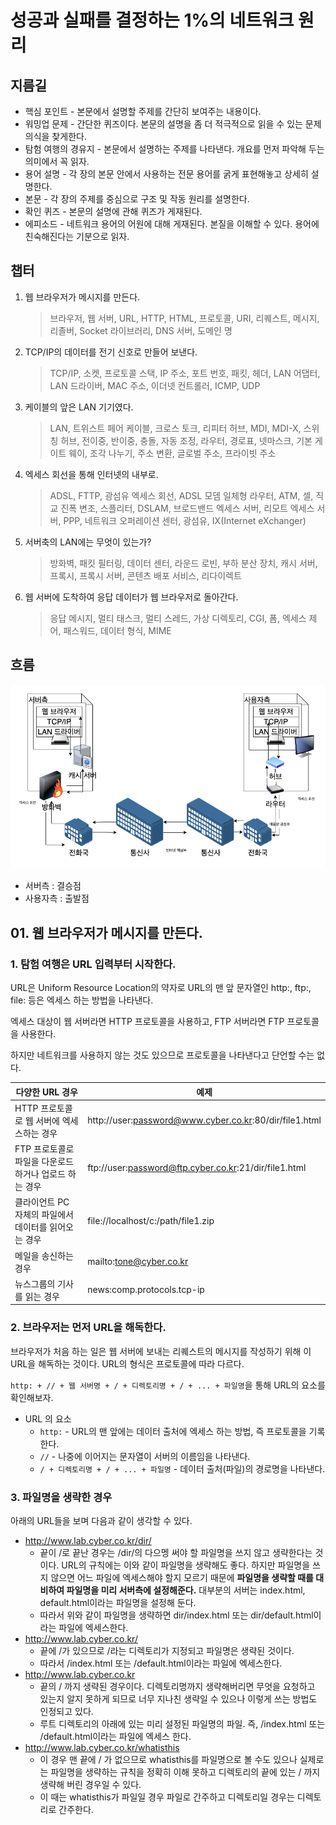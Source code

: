 # 성공과 실패를 결정하는 1%의 네트워크 원리

## 지름길

- 핵심 포인트 - 본문에서 설명할 주제를 간단히 보여주는 내용이다.
- 워밍업 문제 - 간단한 퀴즈이다. 본문의 설명을 좀 더 적극적으로 읽을 수 있는 문제 의식을 찾게한다.
- 탐험 여행의 경유지 - 본문에서 설명하는 주제를 나타낸다. 개요를 먼저 파악해 두는 의미에서 꼭 읽자.
- 용어 설명 - 각 장의 본문 안에서 사용하는 전문 용어를 굵게 표현해놓고 상세히 설명한다.
- 본문 - 각 장의 주제를 중심으로 구조 및 작동 원리를 설명한다. 
- 확인 퀴즈 - 본문의 설명에 관해 퀴즈가 게재된다.
- 에피소드 - 네트워크 용어의 어원에 대해 게재된다. 본질을 이해할 수 있다. 용어에 친숙해진다는 기분으로 읽자.



## 챕터

1. 웹 브라우저가 메시지를 만든다.

   > 브라우저, 웹 서버, URL, HTTP, HTML, 프로토콜, URI, 리퀘스트, 메시지, 리졸버, Socket 라이브러리, DNS 서버, 도메인 명

2. TCP/IP의 데이터를 전기 신호로 만들어 보낸다.

   > TCP/IP, 소켓, 프로토콜 스택, IP 주소, 포트 번호, 패킷, 헤더, LAN 어댑터, LAN 드라이버, MAC 주소, 이더넷 컨트롤러, ICMP, UDP

3. 케이블의 앞은 LAN 기기였다.

   > LAN, 트위스트 페어 케이블, 크로스 토크, 리피터 허브, MDI, MDI-X, 스위칭 허브, 전이중, 반이중, 충돌, 자동 조정, 라우터, 경로표, 넷마스크, 기본 게이트 웨이, 조각 나누기, 주소 변환, 글로벌 주소, 프라이빗 주소

4. 엑세스 회선을 통해 인터넷의 내부로.

   > ADSL, FTTP, 광섬유 엑세스 회선, ADSL 모뎀 일체형 라우터, ATM, 셀, 직교 진폭 변조, 스플리터, DSLAM, 브로드밴드 엑세스 서버, 리모트 엑세스 서버, PPP, 네트워크 오퍼레이션 센터, 광섬유, IX(Internet eXchanger)

5. 서버축의 LAN에는 무엇이 있는가?

   > 방화벽, 패킷 필터링, 데이터 센터, 라운드 로빈, 부하 분산 장치, 캐시 서버, 프록시, 프록시 서버, 콘텐츠 배포 서비스, 리다이렉트

6. 웹 서버에 도착하여 응답 데이터가 웹 브라우저로 돌아간다.

   > 응답 메시지, 멀티 태스크, 멀티 스레드, 가상 디렉토리, CGI, 폼, 엑세스 제어, 패스워드, 데이터 형식, MIME

### 

## 흐름

![스크린샷 2022-12-27 23.24.39](https://raw.githubusercontent.com/back-seung/TIL/master/uPic/202212272324193.png)

- 서버측 : 결승점
- 사용자측 : 출발점



## 01. 웹 브라우저가 메시지를 만든다.

### 1. 탐험 여행은 URL 입력부터 시작한다.

URL은 Uniform Resource Location의 약자로 URL의 맨 앞 문자열인 http:, ftp:, file: 등은 엑세스 하는 방법을 나타낸다.

 엑세스 대상이 웹 서버라면 HTTP 프로토콜을 사용하고, FTP 서버라면 FTP 프로토콜을 사용한다.

 하지만 네트워크를 사용하지 않는 것도 있으므로 프로토콜을 나타낸다고 단언할 수는 없다.



| 다양한 URL 경우                                       | 예제                                                   |
| ----------------------------------------------------- | ------------------------------------------------------ |
| HTTP 프로토콜로 웹 서버에 엑세스하는 경우             | http://user:password@www.cyber.co.kr:80/dir/file1.html |
| FTP 프로토콜로 파일을 다운로드하거나 업로드 하는 경우 | ftp://user:password@ftp.cyber.co.kr:21/dir/file1.html  |
| 클라이언트 PC 자체의 파일에서 데이터를 읽어오는 경우  | file://localhost/c:/path/file1.zip                     |
| 메일을 송신하는 경우                                  | mailto:tone@cyber.co.kr                                |
| 뉴스그룹의 기사를 읽는 경우                           | news:comp.protocols.tcp-ip                             |

### 2. 브라우저는 먼저 URL을 해독한다.

브라우저가 처음 하는 일은 웹 서버에 보내는 리퀘스트의 메시지를 작성하기 위해 이 URL을 해독하는 것이다. URL의 형식은 프로토콜에 따라 다르다.

`http: + // + 웹 서버명 + / + 디렉토리명 + / + ... + 파일명`을 통해 URL의 요소를 확인해보자.

- URL 의 요소
  - `http:` - URL의 맨 앞에는 데이터 출처에 엑세스 하는 방법, 즉 프로토콜을 기록한다.
  - `//` - 나중에 이어지는 문자열이 서버의 이름임을 나타낸다.
  - `/ + 디렉토리명 + / + ... + 파일명` - 데이터 출처(파일)의 경로명을 나타낸다.

### 3. 파일명을 생략한 경우

아래의 URL들을 보며 다음과 같이 생각할 수 있다.

- http://www.lab.cyber.co.kr/dir/ 
  - 끝이 /로 끝난 경우는 /dir/의 다으멩 써야 할 파일명을 쓰지 않고 생략한다는 것이다. URL의 규칙에는 이와 같이 파일명을 생략해도 좋다. 하지만 파일명을 쓰지 않으면 어느 파일에 엑세스해야 할지 모르기 때문에 **파일명을 생략할 때를 대비하여 파일명을 미리 서버측에 설정해준다.** 대부분의 서버는 index.html, default.html이라는 파일명을 설정해 둔다.
  - 따라서 위와 같이 파일명을 생략하면 dir/index.html 또는 dir/default.html이라는 파일에 엑세스한다.
- http://www.lab.cyber.co.kr/
  - 끝에 /가 있으므로 /라는 디렉토리가 지정되고 파일명은 생략된 것이다.
  - 따라서 /index.html 또는 /default.html이라는 파일에 엑세스한다.
- http://www.lab.cyber.co.kr
  - 끝의 / 까지 생략된 경우이다. 디렉토리명까지 생략해버리면 무엇을 요청하고 있는지 알지 못하게 되므로 너무 지나친 생략일 수 있으나 이렇게 쓰는 방법도 인정되고 있다.
  - 루트 디렉토리의 아래에 있는 미리 설정된 파일명의 파일. 즉, /index.html 또는 /default.html이라는 파일에 엑세스 한다.
- http://www.lab.cyber.co.kr/whatisthis
  - 이 경우 맨 끝에 / 가 없으므로 whatisthis를 파일명으로 볼 수도 있으나 실제로는 파일명을 생략하는 규칙을 정확히 이해 못하고 디렉토리의 끝에 있는 / 까지 생략해 버린 경우일 수 있다.
  - 이 때는 whatisthis가 파일일 경우 파일로 간주하고 디렉토리일 경우는 디렉토리로 간주한다.

